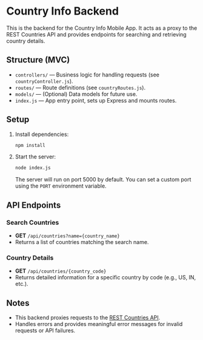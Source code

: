 # Country Info Backend

This is the backend for the Country Info Mobile App. It acts as a proxy to the REST Countries API and provides endpoints for searching and retrieving country details.

## Structure (MVC)
- `controllers/` — Business logic for handling requests (see `countryController.js`).
- `routes/` — Route definitions (see `countryRoutes.js`).
- `models/` — (Optional) Data models for future use.
- `index.js` — App entry point, sets up Express and mounts routes.

## Setup

1. Install dependencies:
   ```sh
   npm install
   ```

2. Start the server:
   ```sh
   node index.js
   ```
   The server will run on port 5000 by default. You can set a custom port using the `PORT` environment variable.

## API Endpoints

### Search Countries
- **GET** `/api/countries?name={country_name}`
- Returns a list of countries matching the search name.

### Country Details
- **GET** `/api/countries/{country_code}`
- Returns detailed information for a specific country by code (e.g., US, IN, etc.).

## Notes
- This backend proxies requests to the [REST Countries API](https://restcountries.com/).
- Handles errors and provides meaningful error messages for invalid requests or API failures. 